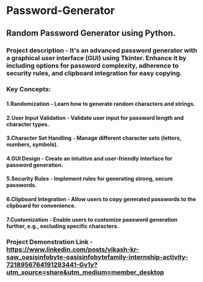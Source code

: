 # Password-Generator
## Random Password Generator using Python.

### Project description - It's an advanced password generator with a graphical user interface (GUI) using Tkinter. Enhance it by including options for password complexity, adherence to security rules, and clipboard integration for easy copying.

### Key Concepts:

#### 1.Randomization - Learn how to generate random characters and strings.
#### 2.User Input Validation - Validate user input for password length and character types.
#### 3.Character Set Handling - Manage different character sets (letters, numbers, symbols).
#### 4.GUI Design - Create an intuitive and user-friendly interface for password generation.
#### 5.Security Rules - Implement rules for generating strong, secure passwords.
#### 6.Clipboard Integration - Allow users to copy generated passwords to the clipboard for convenience.
#### 7.Customization - Enable users to customize password generation further, e.g., excluding specific characters.

### Project Demonstration Link - **https://www.linkedin.com/posts/vikash-kr-saw_oasisinfobyte-oasisinfobytefamily-internship-activity-7218956764191293441-Gv1y?utm_source=share&utm_medium=member_desktop**
